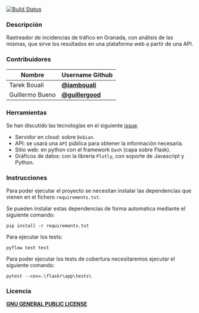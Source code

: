 [![Build Status](https://travis-ci.org/testing-kakapos/curso-QA.svg?branch=master)](https://travis-ci.org/github/testing-kakapos/curso-QA)

### Descripción
Rastreador de incidencias de tráfico en Granada, con análisis de las mismas, que sirve los resultados en una plataforma web a partir de una API.

### Contribuidores

Nombre             | Username Github
------------------ | ------------------
 Tarek Bouali | [**@iambouali**](https://github.com/iambouali)
 Guillermo Bueno | [**@guillergood**](https://github.com/Guillergood)

### Herramientas 

Se han discutido las tecnologías en el siguiente [issue](https://github.com/testing-kakapos/curso-QA/issues/6).

* Servidor en cloud: sobre `Debian`.
* API: se usará una `API` pública para obtener la información necesaria.
* Sitio web: en python con el framework `Dash` (capa sobre Flask).
* Gráficos de datos: con la librería `Plotly`, con soporte de Javascript y Python.



### Instrucciones

Para poder ejecutar el proyecto se necesitan instalar las dependencias que vienen en el fichero `requirements.txt`.

Se pueden instalar estas dependencias de forma automatica mediante el siguiente comando: 

```
pip install -r requirements.txt
```

Para ejecutar los tests:

```
pyflow test test
```

Para poder ejecutar los tests de cobertura necesitaremos ejecutar el siguiente comando:

```
pytest --cov=.\flaskr\app\tests\
```

### Licencia

[**GNU GENERAL PUBLIC LICENSE**](https://github.com/testing-kakapos/curso-QA/blob/master/LICENSE)
